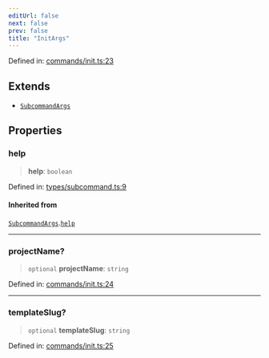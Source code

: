 ```yaml
---
editUrl: false
next: false
prev: false
title: "InitArgs"
---
```


Defined in: [commands/init.ts:23](https://github.com/yashjawale/fabr/blob/2175f836f52904c60bea5117c14ee0416e76bd93/src/commands/init.ts#L23)

## Extends

- [`SubcommandArgs`](/fabr/docs/api/types/subcommand/interfaces/subcommandargs/)

## Properties

### help

> **help**: `boolean`

Defined in: [types/subcommand.ts:9](https://github.com/yashjawale/fabr/blob/2175f836f52904c60bea5117c14ee0416e76bd93/src/types/subcommand.ts#L9)

#### Inherited from

[`SubcommandArgs`](/fabr/docs/api/types/subcommand/interfaces/subcommandargs/).[`help`](/fabr/docs/api/types/subcommand/interfaces/subcommandargs/#help)

***

### projectName?

> `optional` **projectName**: `string`

Defined in: [commands/init.ts:24](https://github.com/yashjawale/fabr/blob/2175f836f52904c60bea5117c14ee0416e76bd93/src/commands/init.ts#L24)

***

### templateSlug?

> `optional` **templateSlug**: `string`

Defined in: [commands/init.ts:25](https://github.com/yashjawale/fabr/blob/2175f836f52904c60bea5117c14ee0416e76bd93/src/commands/init.ts#L25)
